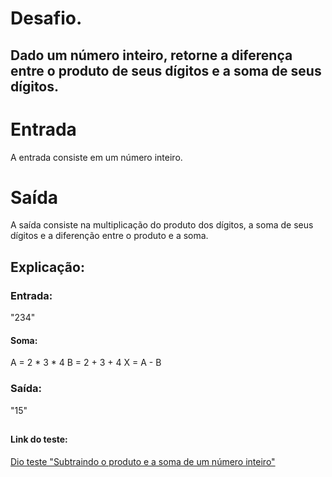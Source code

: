 # Desafio. 
## Dado um número inteiro, retorne a diferença entre o produto de seus dígitos e a soma de seus dígitos.

# Entrada
A entrada consiste em um número inteiro.

# Saída
A saída consiste na multiplicação do produto dos dígitos, a soma de seus dígitos e a diferenção entre o produto e a soma.

## Explicação: 

### Entrada: 
"234"

#### Soma:
A = 2 * 3 * 4
B = 2 + 3 + 4
X = A - B

### Saída: 
"15"

##
#### Link do teste:
[Dio teste "Subtraindo o produto e a soma de um número inteiro"](https://web.dio.me/coding/desafios-basicos-c-pottencial/algorithm/subtraindo-o-produto-e-a-soma-de-um-numero-inteiro?back=/track/pottencial-net-developer&tab=undefined&moduleId=undefined)
